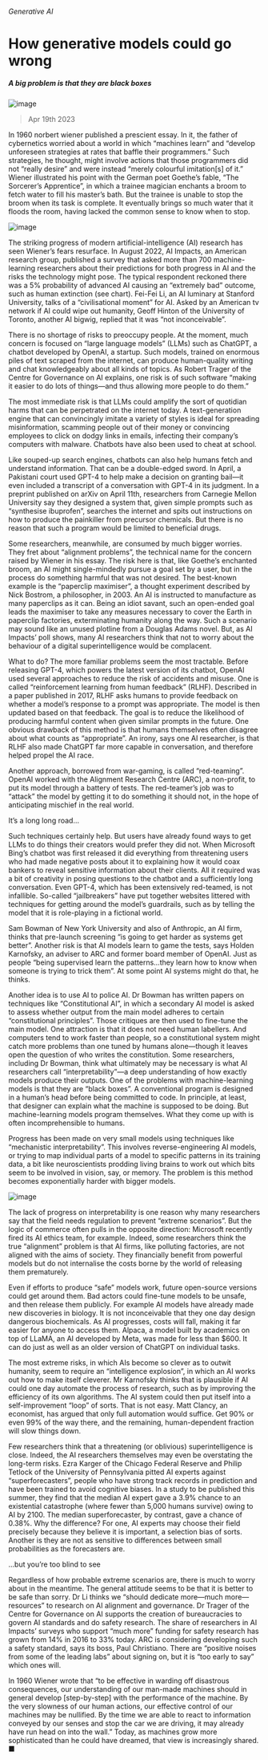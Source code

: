 ###### Generative AI
# How generative models could go wrong 
##### A big problem is that they are black boxes 
![image](images/20230422_STD002.jpg) 
> Apr 19th 2023 
In 1960 norbert wiener published a prescient essay. In it, the father of cybernetics worried about a world in which “machines learn” and “develop unforeseen strategies at rates that baffle their programmers.” Such strategies, he thought, might involve actions that those programmers did not “really desire” and were instead “merely colourful imitation[s] of it.” Wiener illustrated his point with the German poet Goethe’s fable, “The Sorcerer’s Apprentice”, in which a trainee magician enchants a broom to fetch water to fill his master’s bath. But the trainee is unable to stop the broom when its task is complete. It eventually brings so much water that it floods the room, having lacked the common sense to know when to stop.
![image](images/20230422_STC766.png) 

The striking progress of modern artificial-intelligence (AI) research has seen Wiener’s fears resurface. In August 2022, AI Impacts, an American research group, published a survey that asked more than 700 machine-learning researchers about their predictions for both progress in AI and the risks the technology might pose. The typical respondent reckoned there was a 5% probability of advanced AI causing an “extremely bad” outcome, such as human extinction (see chart). Fei-Fei Li, an AI luminary at Stanford University, talks of a “civilisational moment” for AI. Asked by an American tv network if AI could wipe out humanity, Geoff Hinton of the University of Toronto, another AI bigwig, replied that it was “not inconceivable”.
There is no shortage of risks to preoccupy people. At the moment, much concern is focused on “large language models” (LLMs) such as ChatGPT, a chatbot developed by OpenAI, a startup. Such models, trained on enormous piles of text scraped from the internet, can produce human-quality writing and chat knowledgeably about all kinds of topics. As Robert Trager of the Centre for Governance on AI explains, one risk is of such software “making it easier to do lots of things—and thus allowing more people to do them.”

The most immediate risk is that LLMs could amplify the sort of quotidian harms that can be perpetrated on the internet today. A text-generation engine that can convincingly imitate a variety of styles is ideal for spreading misinformation, scamming people out of their money or convincing employees to click on dodgy links in emails, infecting their company’s computers with malware. Chatbots have also been used to cheat at school.
Like souped-up search engines, chatbots can also help humans fetch and understand information. That can be a double-edged sword. In April, a Pakistani court used GPT-4 to help make a decision on granting bail—it even included a transcript of a conversation with GPT-4 in its judgment. In a preprint published on arXiv on April 11th, researchers from Carnegie Mellon University say they designed a system that, given simple prompts such as “synthesise ibuprofen”, searches the internet and spits out instructions on how to produce the painkiller from precursor chemicals. But there is no reason that such a program would be limited to beneficial drugs.
Some researchers, meanwhile, are consumed by much bigger worries. They fret about “alignment problems”, the technical name for the concern raised by Wiener in his essay. The risk here is that, like Goethe’s enchanted broom, an AI might single-mindedly pursue a goal set by a user, but in the process do something harmful that was not desired. The best-known example is the “paperclip maximiser”, a thought experiment described by Nick Bostrom, a philosopher, in 2003. An AI is instructed to manufacture as many paperclips as it can. Being an idiot savant, such an open-ended goal leads the maximiser to take any measures necessary to cover the Earth in paperclip factories, exterminating humanity along the way. Such a scenario may sound like an unused plotline from a Douglas Adams novel. But, as AI Impacts’ poll shows, many AI researchers think that not to worry about the behaviour of a digital superintelligence would be complacent.
What to do? The more familiar problems seem the most tractable. Before releasing GPT-4, which powers the latest version of its chatbot, OpenAI used several approaches to reduce the risk of accidents and misuse. One is called “reinforcement learning from human feedback” (RLHF). Described in a paper published in 2017, RLHF asks humans to provide feedback on whether a model’s response to a prompt was appropriate. The model is then updated based on that feedback. The goal is to reduce the likelihood of producing harmful content when given similar prompts in the future. One obvious drawback of this method is that humans themselves often disagree about what counts as “appropriate”. An irony, says one AI researcher, is that RLHF also made ChatGPT far more capable in conversation, and therefore helped propel the AI race. 
Another approach, borrowed from war-gaming, is called “red-teaming”. OpenAI worked with the Alignment Research Centre (ARC), a non-profit, to put its model through a battery of tests. The red-teamer’s job was to “attack” the model by getting it to do something it should not, in the hope of anticipating mischief in the real world.

It’s a long long road...
Such techniques certainly help. But users have already found ways to get LLMs to do things their creators would prefer they did not. When Microsoft Bing’s chatbot was first released it did everything from threatening users who had made negative posts about it to explaining how it would coax bankers to reveal sensitive information about their clients. All it required was a bit of creativity in posing questions to the chatbot and a sufficiently long conversation. Even GPT-4, which has been extensively red-teamed, is not infallible. So-called “jailbreakers” have put together websites littered with techniques for getting around the model’s guardrails, such as by telling the model that it is role-playing in a fictional world.
Sam Bowman of New York University and also of Anthropic, an AI firm, thinks that pre-launch screening “is going to get harder as systems get better”. Another risk is that AI models learn to game the tests, says Holden Karnofsky, an adviser to ARC and former board member of OpenAI. Just as people “being supervised learn the patterns…they learn how to know when someone is trying to trick them”. At some point AI systems might do that, he thinks.
Another idea is to use AI to police AI. Dr Bowman has written papers on techniques like “Constitutional AI”, in which a secondary AI model is asked to assess whether output from the main model adheres to certain “constitutional principles”. Those critiques are then used to fine-tune the main model. One attraction is that it does not need human labellers. And computers tend to work faster than people, so a constitutional system might catch more problems than one tuned by humans alone—though it leaves open the question of who writes the constitution. Some researchers, including Dr Bowman, think what ultimately may be necessary is what AI researchers call “interpretability”—a deep understanding of how exactly models produce their outputs. One of the problems with machine-learning models is that they are “black boxes”. A conventional program is designed in a human’s head before being committed to code. In principle, at least, that designer can explain what the machine is supposed to be doing. But machine-learning models program themselves. What they come up with is often incomprehensible to humans.
Progress has been made on very small models using techniques like “mechanistic interpretability”. This involves reverse-engineering AI models, or trying to map individual parts of a model to specific patterns in its training data, a bit like neuroscientists prodding living brains to work out which bits seem to be involved in vision, say, or memory. The problem is this method becomes exponentially harder with bigger models.
![image](images/20230422_STC790.png) 

The lack of progress on interpretability is one reason why many researchers say that the field needs regulation to prevent “extreme scenarios”. But the logic of commerce often pulls in the opposite direction: Microsoft recently fired its AI ethics team, for example. Indeed, some researchers think the true “alignment” problem is that AI firms, like polluting factories, are not aligned with the aims of society. They financially benefit from powerful models but do not internalise the costs borne by the world of releasing them prematurely.
Even if efforts to produce “safe” models work, future open-source versions could get around them. Bad actors could fine-tune models to be unsafe, and then release them publicly. For example AI models have already made new discoveries in biology. It is not inconceivable that they one day design dangerous biochemicals. As AI progresses, costs will fall, making it far easier for anyone to access them. Alpaca, a model built by academics on top of LLaMA, an AI developed by Meta, was made for less than $600. It can do just as well as an older version of ChatGPT on individual tasks.
The most extreme risks, in which AIs become so clever as to outwit humanity, seem to require an “intelligence explosion”, in which an AI works out how to make itself cleverer. Mr Karnofsky thinks that is plausible if AI could one day automate the process of research, such as by improving the efficiency of its own algorithms. The AI system could then put itself into a self-improvement “loop” of sorts. That is not easy. Matt Clancy, an economist, has argued that only full automation would suffice. Get 90% or even 99% of the way there, and the remaining, human-dependent fraction will slow things down.
Few researchers think that a threatening (or oblivious) superintelligence is close. Indeed, the AI researchers themselves may even be overstating the long-term risks. Ezra Karger of the Chicago Federal Reserve and Philip Tetlock of the University of Pennsylvania pitted AI experts against “superforecasters”, people who have strong track records in prediction and have been trained to avoid cognitive biases. In a study to be published this summer, they find that the median AI expert gave a 3.9% chance to an existential catastrophe (where fewer than 5,000 humans survive) owing to AI by 2100. The median superforecaster, by contrast, gave a chance of 0.38%. Why the difference? For one, AI experts may choose their field precisely because they believe it is important, a selection bias of sorts. Another is they are not as sensitive to differences between small probabilities as the forecasters are. 
...but you’re too blind to see
Regardless of how probable extreme scenarios are, there is much to worry about in the meantime. The general attitude seems to be that it is better to be safe than sorry. Dr Li thinks we “should dedicate more—much more—resources” to research on AI alignment and governance. Dr Trager of the Centre for Governance on AI supports the creation of bureaucracies to govern AI standards and do safety research. The share of researchers in AI Impacts’ surveys who support “much more” funding for safety research has grown from 14% in 2016 to 33% today. ARC is considering developing such a safety standard, says its boss, Paul Christiano. There are “positive noises from some of the leading labs” about signing on, but it is “too early to say” which ones will.
In 1960 Wiener wrote that “to be effective in warding off disastrous consequences, our understanding of our man-made machines should in general develop  [step-by-step] with the performance of the machine. By the very slowness of our human actions, our effective control of our machines may be nullified. By the time we are able to react to information conveyed by our senses and stop the car we are driving, it may already have run head on into the wall.” Today, as machines grow more sophisticated than he could have dreamed, that view is increasingly shared. ■

